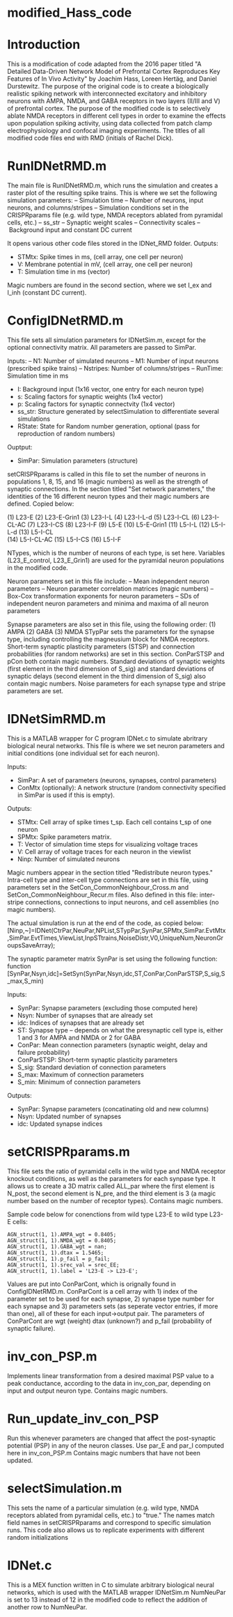 # modified_Hass_code

# Introduction
This is a modification of code adapted from the 2016 paper titled "A Detailed Data-Driven Network Model of Prefrontal Cortex Reproduces Key Features of In Vivo Activity" by Joachim Hass, Loreen Hertäg, and Daniel Durstewitz.
The purpose of the original code is to create a biologically realistic spiking network with interconnected excitatory and inhibitory neurons with AMPA, NMDA, and GABA receptors in two layers (II/III and V) of prefrontal cortex.
The purpose of the modified code is to selectively ablate NMDA receptors in different cell types in order to examine the effects upon population spiking activity, using data collected from patch clamp electrophysiology 
and confocal imaging experiments. The titles of all modified code files end with RMD (initials of Rachel Dick). 

# RunIDNetRMD.m
The main file is RunIDNetRMD.m, which runs the simulation and creates a raster plot of the resulting spike trains. 
This is where we set the following simulation parameters:
– Simulation time
– Number of neurons, input neurons, and columns/stripes
– Simulation conditions set in the CRISPRparams file (e.g. wild type, NMDA receptors ablated from pyramidal cells, etc.) – ss_str
– Synaptic weight scales
– Connectivity scales
– Background input and constant DC current

It opens various other code files stored in the IDNet_RMD folder.
Outputs:
- STMtx: Spike times in ms, (cell array, one cell per neuron)
- V: Membrane potential in mV, (cell array, one cell per neuron)
- T: Simulation time in ms (vector)

Magic numbers are found in the second section, where we set I_ex and I_inh (constant DC current).

# ConfigIDNetRMD.m
This file sets all simulation parameters for IDNetSim.m, except for the optional connectivity matrix.
All parameters are passed to SimPar.

Inputs:
– N1:           Number of simulated neurons
– M1:           Number of input neurons (prescribed spike trains)
– Nstripes:     Number of columns/stripes
– RunTime:      Simulation time in ms
- I:            Background input (1x16 vector, one entry for each neuron type)
- s:            Scaling factors for synaptic weights (1x4 vector)
- p:            Scaling factors for synaptic connectvity (1x4 vector)
- ss_str:       Structure generated by selectSimulation to differentiate several simulations 
- RState:       State for Random number generation, optional (pass for reproduction of random numbers)

Ouptput:
- SimPar:       Simulation parameters (structure)

setCRISPRparams is called in this file to set the number of neurons in populations 1, 8, 15, and 16 (magic numbers) as well as the strength of synaptic connections.
In the section titled "Set network parameters," the identities of the 16 different neuron types and their magic numbers are defined. Copied below:

(1) L23-E  (2) L23-E-Grin1 (3) L23-I-L  (4) L23-I-L-d  (5) L23-I-CL  (6) L23-I-CL-AC  (7) L23-I-CS   (8) L23-I-F  (9) L5-E  (10) L5-E-Grin1 (11) L5-I-L  (12) L5-I-L-d  (13) L5-I-CL  
(14) L5-I-CL-AC  (15) L5-I-CS   (16) L5-I-F 

NTypes, which is the number of neurons of each type, is set here. Variables (L23_E_control, L23_E_Grin1) are used for the pyramidal neuron populations in the modified code.

Neuron parameters set in this file include:
– Mean independent neuron parameters
– Neuron parameter correlation matrices (magic numbers)
– Box-Cox transformation exponents for neuron parameters
– SDs of independent neuron parameters and minima and maxima of all neuron parameters

Synapse parameters are also set in this file, using the following order: (1) AMPA (2) GABA (3) NMDA
STypPar sets the parameters for the synapse type, including controlling the magneusium block for NMDA receptors.
Short-term synaptic plasticity parameters (STSP) and connection probabilities (for random networks) are set in this section. ConParSTSP and pCon both contain magic numbers.
Standard deviations of synaptic weights (first element in the third dimension of S_sig) and standard deviations of synaptic delays (second element in the third dimension of S_sig) also contain magic numbers.
Noise parameters for each synapse type and stripe parameters are set.

# IDNetSimRMD.m
This is a MATLAB wrapper for C program IDNet.c to simulate abritrary biological neural networks.
This file is where we set neuron parameters and initial conditions (one individual set for each neuron).

Inputs:
- SimPar: A set of parameters (neurons, synapses, control parameters)
- ConMtx (optionally): A network structure (random connectivity specified in SimPar is used if this is empty).
  
Outputs:
- STMtx: Cell array of spike times t_sp. Each cell contains t_sp of one neuron
- SPMtx: Spike parameters matrix.
- T:     Vector of simulation time steps for visualizing voltage traces
- V:     Cell array of voltage traces for each neuron in the viewlist
- Ninp:  Number of simulated neurons

Magic numbers appear in the section titled "Redistribute neuron types."
Intra-cell type and inter-cell type connections are set in this file, using parameters set in the SetCon_CommonNeighbour_Cross.m and SetCon_CommonNeighbour_Recur.m files.
Also defined in this file: inter-stripe connections, connections to input neurons, and cell assemblies (no magic numbers).

The actual simulation is run at the end of the code, as copied below:
[Ninp,~]=IDNet(CtrPar,NeuPar,NPList,STypPar,SynPar,SPMtx,SimPar.EvtMtx,SimPar.EvtTimes,ViewList,InpSTtrains,NoiseDistr,V0,UniqueNum,NeuronGroupsSaveArray);

The synaptic parameter matrix SynPar is set using the following function:
function [SynPar,Nsyn,idc]=SetSyn(SynPar,Nsyn,idc,ST,ConPar,ConParSTSP,S_sig,S_max,S_min)

Inputs:
- SynPar:         Synapse parameters (excluding those computed here)
- Nsyn:           Number of synapses that are already set
- idc:            Indices of synapses that are already set
- ST:             Synapse type – depends on what the presynaptic cell type is, either 1 and 3 for AMPA and NMDA or 2 for GABA
- ConPar:         Mean connection parameters (synaptic weight, delay and failure probability)
- ConParSTSP:     Short-term synaptic plasticity parameters
- S_sig:          Standard deviation of connection parameters
- S_max:          Maximum of connection parameters
- S_min:          Minimum of connection parameters
 
Outputs:
- SynPar:         Synapse parameters (concatinating old and new columns)
- Nsyn:           Updated number of synapses
- idc:            Updated synapse indices

# setCRISPRparams.m
This file sets the ratio of pyramidal cells in the wild type and NMDA receptor knockout conditions, as well as the parameters for each synpase type.
It allows us to create a 3D matrix called ALL_par where the first element is N_post, the second element is N_pre, and the third element is 3 (a magic number based on the number of receptor types).
Contains magic numbers. 

Sample code below for conenctions from wild type L23-E to wild type L23-E cells: 

    AGN_struct(1, 1).AMPA_wgt = 0.8405;
    AGN_struct(1, 1).NMDA_wgt = 0.8405;
    AGN_struct(1, 1).GABA_wgt = nan;
    AGN_struct(1, 1).dtax = 1.5465;
    AGN_struct(1, 1).p_fail = p_fail;
    AGN_struct(1, 1).srec_val = srec_EE;
    AGN_struct(1, 1).label = 'L23-E -> L23-E';

Values are put into ConParCont, which is orignally found in ConfigIDNetRMD.m.
ConParCont is a cell array with 1) index of the parameter set to be used for each synapse, 2) synapse type number for each synapse and 3) parameters sets (as seperate vector entries, if more than one), all of these for each input->output pair. The parameters of ConParCont are wgt (weight) dtax (unknown?) and p_fail (probability of synaptic failure).

# inv_con_PSP.m
Implements linear transformation from a desired maximal PSP value to a peak conductance, according to the data in inv_con_par, depending on input and output neuron type.
Contains magic numbers.

# Run_update_inv_con_PSP
Run this whenever parameters are changed that affect the post-synaptic potential (PSP) in any of the neuron classes.
Use par_E and par_I computed here in inv_con_PSP.m
Contains magic numbers that have not been updated.

# selectSimulation.m
This sets the name of a particular simulation (e.g. wild type, NMDA receptors ablated from pyramidal cells, etc.) to "true." The names match field names in setCRISPRparams and correspond to specific simulation runs.
This code also allows us to replicate experiments with different random initializations

# IDNet.c
This is a MEX function written in C to simulate arbitrary biological neural networks, which is used with the MATLAB wrapper IDNetSim.m
NumNeuPar is set to 13 instead of 12 in the modified code to reflect the addition of another row to NumNeuPar.
